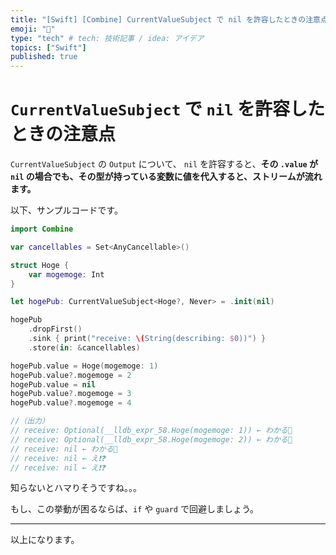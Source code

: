 ```yaml
---
title: "[Swift] [Combine] CurrentValueSubject で nil を許容したときの注意点"
emoji: "🌾"
type: "tech" # tech: 技術記事 / idea: アイデア
topics: ["Swift"]
published: true
---
```


# `CurrentValueSubject` で `nil` を許容したときの注意点

`CurrentValueSubject` の `Output` について、 `nil` を許容すると、**その `.value` が `nil` の場合でも、その型が持っている変数に値を代入すると、ストリームが流れます。**

以下、サンプルコードです。

```swift
import Combine

var cancellables = Set<AnyCancellable>()

struct Hoge {
    var mogemoge: Int
}

let hogePub: CurrentValueSubject<Hoge?, Never> = .init(nil)

hogePub
    .dropFirst()
    .sink { print("receive: \(String(describing: $0))") }
    .store(in: &cancellables)

hogePub.value = Hoge(mogemoge: 1)
hogePub.value?.mogemoge = 2
hogePub.value = nil
hogePub.value?.mogemoge = 3
hogePub.value?.mogemoge = 4

//（出力）
// receive: Optional(__lldb_expr_58.Hoge(mogemoge: 1)) ← わかる🙂
// receive: Optional(__lldb_expr_58.Hoge(mogemoge: 2)) ← わかる🙂
// receive: nil ← わかる🙂
// receive: nil ← え❗️❓
// receive: nil ← え❗️❓
```

知らないとハマりそうですね。。。

もし、この挙動が困るならば、`if` や `guard` で回避しましょう。

---

以上になります。